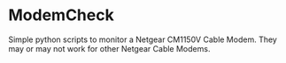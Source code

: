 # ModemCheck
Simple python scripts to monitor a Netgear CM1150V Cable Modem. They may or may not work for other Netgear Cable Modems.
